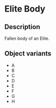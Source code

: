# Elite Body

## Description

Fallen body of an Elite.

## Object variants

* A
* B
* C
* D
* E
* F
* G
* H
